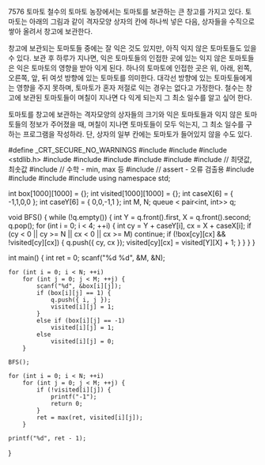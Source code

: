 7576 토마토
철수의 토마토 농장에서는 토마토를 보관하는 큰 창고를 가지고 있다. 
토마토는 아래의 그림과 같이 격자모양 상자의 칸에 하나씩 넣은 다음, 상자들을 수직으로 쌓아 올려서 창고에 보관한다.

창고에 보관되는 토마토들 중에는 잘 익은 것도 있지만, 아직 익지 않은 토마토들도 있을 수 있다. 
보관 후 하루가 지나면, 익은 토마토들의 인접한 곳에 있는 익지 않은 토마토들은 익은 토마토의 영향을 받아 익게 된다. 
하나의 토마토에 인접한 곳은 위, 아래, 왼쪽, 오른쪽, 앞, 뒤 여섯 방향에 있는 토마토를 의미한다. 
대각선 방향에 있는 토마토들에게는 영향을 주지 못하며, 토마토가 혼자 저절로 익는 경우는 없다고 가정한다. 
철수는 창고에 보관된 토마토들이 며칠이 지나면 다 익게 되는지 그 최소 일수를 알고 싶어 한다.

토마토를 창고에 보관하는 격자모양의 상자들의 크기와 익은 토마토들과 익지 않은 토마토들의 정보가 주어졌을 때, 
며칠이 지나면 토마토들이 모두 익는지, 그 최소 일수를 구하는 프로그램을 작성하라. 단, 상자의 일부 칸에는 토마토가 들어있지 않을 수도 있다.



#define _CRT_SECURE_NO_WARNINGS
#include <numeric>
#include <cstdio>
#include <stdlib.h>
#include <iostream>
#include <cstring>
#include <string>
#include <algorithm>
#include <vector>
#include <climits>   // 최댓값, 최솟값
#include <cmath>   // 수학 - min, max 등
#include <cassert>   // assert - 오류 검출용
#include <queue>
#include <stack>
#include <deque>
#include <map>
using namespace std;

int box[1000][1000] = {};
int visited[1000][1000] = {};
int caseX[6] = { -1,1,0,0 };
int caseY[6] = { 0,0,-1,1 };
int M, N;
queue < pair<int, int>> q;

void BFS() {
	while (!q.empty()) {
		int Y = q.front().first, X = q.front().second;
		q.pop();
		for (int i = 0; i < 4; ++i) {
			int cy = Y + caseY[i], cx = X + caseX[i];
			if (cy < 0 || cy >= N || cx < 0 || cx >= M)
				continue;
			if (!box[cy][cx] && !visited[cy][cx]) {
				q.push({ cy, cx });
				visited[cy][cx] = visited[Y][X] + 1;
			}
		}
	}
}

int main() {
	int ret = 0;
	scanf("%d %d", &M, &N);

	for (int i = 0; i < N; ++i)
		for (int j = 0; j < M; ++j) {
			scanf("%d", &box[i][j]);
			if (box[i][j] == 1) {
				q.push({ i, j });
				visited[i][j] = 1;
			}
			else if (box[i][j] == -1)
				visited[i][j] = 1;
			else
				visited[i][j] = 0;
		}

	BFS();

	for (int i = 0; i < N; ++i)
		for (int j = 0; j < M; ++j) {
			if (!visited[i][j]) {
				printf("-1");
				return 0;
			}
			ret = max(ret, visited[i][j]);
		}

	printf("%d", ret - 1);
}
